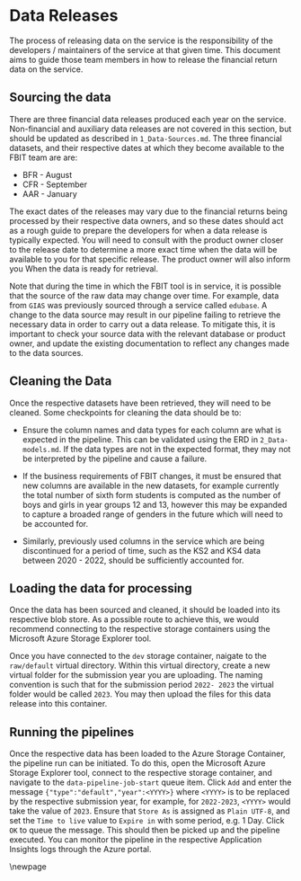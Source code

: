 # Data Releases

The process of releasing data on the service is the responsibility of the developers / maintainers of the service at that given time. This document aims to guide those team members in how to release the financial return data on the service.

## Sourcing the data

There are three financial data releases produced each year on the service. Non-financial and auxiliary data releases are not covered in this section, but should be updated as described in `1_Data-Sources.md`. The three financial datasets, and their respective dates at which they become available to the FBIT team are are:
* BFR - August
* CFR - September
* AAR - January

The exact dates of the releases may vary due to the financial returns being processed by their respective data owners, and so these dates should act as a rough guide to prepare the developers for when a data release is typically expected. You will need to consult with the product owner closer to the release date to determine a more exact time when the data will be available to you for that specific release. The product owner will also inform you When the data is ready for retrieval.

Note that during the time in which the FBIT tool is in service, it is possible that the source of the raw data may change over time. For example, data from `GIAS` was previously sourced through a service called `edubase`. A change to the data source may result in our pipeline failing to retrieve the necessary data in order to carry out a data release. To mitigate this, it is important to check your source data with the relevant database or product owner, and update the existing documentation to reflect any changes made to the data sources.


## Cleaning the Data

Once the respective datasets have been retrieved, they will need to be cleaned. Some checkpoints for cleaning the data should be to:
* Ensure the column names and data types for each column are what is expected in the pipeline. This can be validated using the ERD in `2_Data-models.md`. If the data types are not in the expected format, they may not be interpreted by the pipeline and cause a failure.

* If the business requirements of FBIT changes, it must be ensured that new columns are available in the new datasets, for example currently the total number of sixth form students is computed as the number of boys and girls in year groups 12 and 13, however this may be expanded to capture a broaded range of genders in the future which will need to be accounted for.

* Similarly, previously used columns in the service which are being discontinued for a period of time, such as the KS2 and KS4 data between 2020 - 2022, should be sufficiently accounted for.

## Loading the data for processing

Once the data has been sourced and cleaned, it should be loaded into its respective blob store. As a possible route to achieve this, we would recommend connecting to the respective storage containers using the Microsoft Azure Storage Explorer tool.

Once you have connected to the `dev` storage container, naigate to the `raw/default` virtual directory. Within this virtual directory, create a new virtual folder for the submission year you are uploading. The naming convention is such that for the submission period `2022- 2023` the virtual folder would be called `2023`. You may then upload the files for this data release into this container. 


## Running the pipelines

Once the respective data has been loaded to the Azure Storage Container, the pipeline run can be initiated. To do this, open the Microsoft Azure Storage Explorer tool, connect to the respective storage container, and navigate to the `data-pipeline-job-start` queue item. Click `Add` and enter the message `{"type":"default","year":<YYYY>}` where `<YYYY>` is to be replaced by the respective submission year, for example, for `2022-2023`, `<YYYY>` would take the value of `2023`. Ensure that `Store As` is assigned as `Plain UTF-8`, and set the `Time to live` value to `Expire in` with some period, e.g. 1 Day. Click `OK` to queue the message. This should then be picked up and the pipeline executed. You can monitor the pipeline in the respective Application Insights logs through the Azure portal.

<!-- Leave the rest of this page blank -->
\newpage